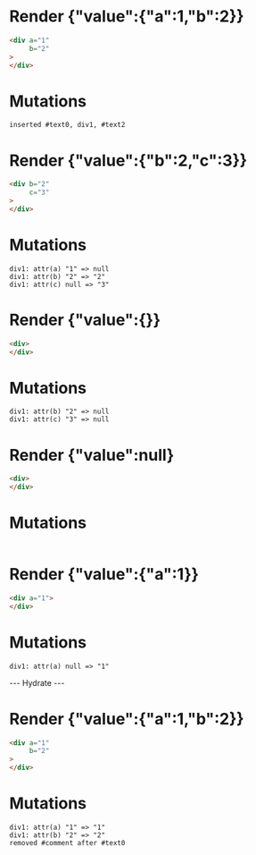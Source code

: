 # Render {"value":{"a":1,"b":2}}
```html
<div a="1"
     b="2"
>
</div>
```

# Mutations
```
inserted #text0, div1, #text2
```


# Render {"value":{"b":2,"c":3}}
```html
<div b="2"
     c="3"
>
</div>
```

# Mutations
```
div1: attr(a) "1" => null
div1: attr(b) "2" => "2"
div1: attr(c) null => "3"
```


# Render {"value":{}}
```html
<div>
</div>
```

# Mutations
```
div1: attr(b) "2" => null
div1: attr(c) "3" => null
```


# Render {"value":null}
```html
<div>
</div>
```

# Mutations
```

```


# Render {"value":{"a":1}}
```html
<div a="1">
</div>
```

# Mutations
```
div1: attr(a) null => "1"
```


--- Hydrate ---
# Render {"value":{"a":1,"b":2}}
```html
<div a="1"
     b="2"
>
</div>
```

# Mutations
```
div1: attr(a) "1" => "1"
div1: attr(b) "2" => "2"
removed #comment after #text0
```
